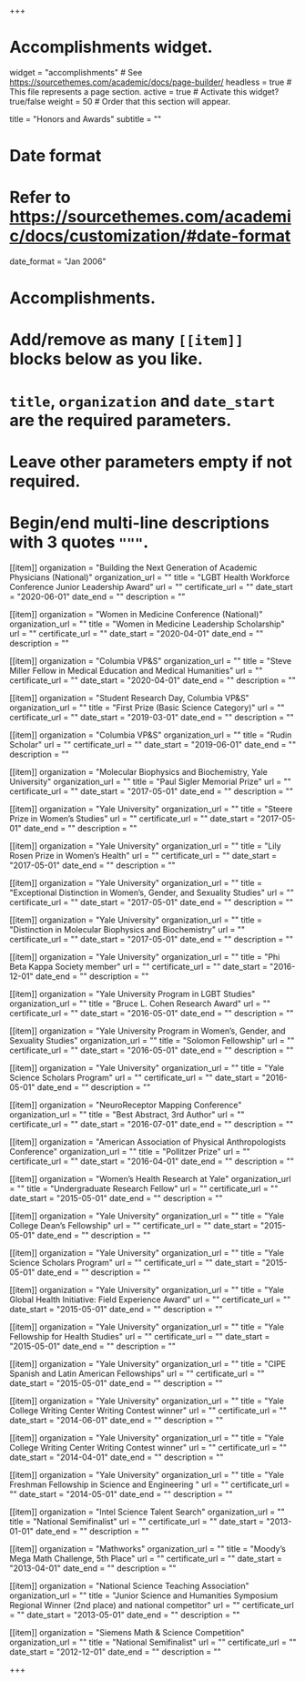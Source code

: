 +++
# Accomplishments widget.
widget = "accomplishments"  # See https://sourcethemes.com/academic/docs/page-builder/
headless = true  # This file represents a page section.
active = true  # Activate this widget? true/false
weight = 50  # Order that this section will appear.

title = "Honors and Awards"
subtitle = ""

# Date format
#   Refer to https://sourcethemes.com/academic/docs/customization/#date-format
date_format = "Jan 2006"

# Accomplishments.
#   Add/remove as many `[[item]]` blocks below as you like.
#   `title`, `organization` and `date_start` are the required parameters.
#   Leave other parameters empty if not required.
#   Begin/end multi-line descriptions with 3 quotes `"""`.

[[item]]
  organization = "Building the Next Generation of Academic Physicians (National)"
  organization_url = ""
  title = "LGBT Health Workforce Conference Junior Leadership Award"
  url = ""
  certificate_url = ""
  date_start = "2020-06-01"
  date_end = ""
  description = ""

[[item]]
  organization = "Women in Medicine Conference (National)"
  organization_url = ""
  title = "Women in Medicine Leadership Scholarship"
  url = ""
  certificate_url = ""
  date_start = "2020-04-01"
  date_end = ""
  description = ""
  
[[item]]
  organization = "Columbia VP&S"
  organization_url = ""
  title = "Steve Miller Fellow in Medical Education and Medical Humanities"
  url = ""
  certificate_url = ""
  date_start = "2020-04-01"
  date_end = ""
  description = ""
  
[[item]]
  organization = "Student Research Day, Columbia VP&S"
  organization_url = ""
  title = "First Prize (Basic Science Category)"
  url = ""
  certificate_url = ""
  date_start = "2019-03-01"
  date_end = ""
  description = ""  
  
[[item]]
  organization = "Columbia VP&S"
  organization_url = ""
  title = "Rudin Scholar"
  url = ""
  certificate_url = ""
  date_start = "2019-06-01"
  date_end = ""
  description = "" 
   
[[item]]
  organization = "Molecular Biophysics and Biochemistry, Yale University"
  organization_url = ""
  title = "Paul Sigler Memorial Prize"
  url = ""
  certificate_url = ""
  date_start = "2017-05-01"
  date_end = ""
  description = "" 
  
[[item]]
  organization = "Yale University"
  organization_url = ""
  title = "Steere Prize in Women’s Studies"
  url = ""
  certificate_url = ""
  date_start = "2017-05-01"
  date_end = ""
  description = ""   

[[item]]
  organization = "Yale University"
  organization_url = ""
  title = "Lily Rosen Prize in Women’s Health"
  url = ""
  certificate_url = ""
  date_start = "2017-05-01"
  date_end = ""
  description = "" 
  
[[item]]
  organization = "Yale University"
  organization_url = ""
  title = "Exceptional Distinction in Women’s, Gender, and Sexuality Studies"
  url = ""
  certificate_url = ""
  date_start = "2017-05-01"
  date_end = ""
  description = "" 

[[item]]
  organization = "Yale University"
  organization_url = ""
  title = "Distinction in Molecular Biophysics and Biochemistry"
  url = ""
  certificate_url = ""
  date_start = "2017-05-01"
  date_end = ""
  description = ""
  
[[item]]
  organization = "Yale University"
  organization_url = ""
  title = "Phi Beta Kappa Society member"
  url = ""
  certificate_url = ""
  date_start = "2016-12-01"
  date_end = ""
  description = ""

[[item]]
  organization = "Yale University Program in LGBT Studies"
  organization_url = ""
  title = "Bruce L. Cohen Research Award"
  url = ""
  certificate_url = ""
  date_start = "2016-05-01"
  date_end = ""
  description = ""

[[item]]
  organization = "Yale University Program in Women’s, Gender, and Sexuality Studies"
  organization_url = ""
  title = "Solomon Fellowship"
  url = ""
  certificate_url = ""
  date_start = "2016-05-01"
  date_end = ""
  description = "" 
  
[[item]]
  organization = "Yale University"
  organization_url = ""
  title = "Yale Science Scholars Program"
  url = ""
  certificate_url = ""
  date_start = "2016-05-01"
  date_end = ""
  description = "" 
  
[[item]]
  organization = "NeuroReceptor Mapping Conference"
  organization_url = ""
  title = "Best Abstract, 3rd Author"
  url = ""
  certificate_url = ""
  date_start = "2016-07-01"
  date_end = ""
  description = "" 
  
[[item]]
  organization = "American Association of Physical Anthropologists Conference"
  organization_url = ""
  title = "Pollitzer Prize"
  url = ""
  certificate_url = ""
  date_start = "2016-04-01"
  date_end = ""
  description = "" 
  
[[item]]
  organization = "Women’s Health Research at Yale"
  organization_url = ""
  title = "Undergraduate Research Fellow"
  url = ""
  certificate_url = ""
  date_start = "2015-05-01"
  date_end = ""
  description = "" 
  
[[item]]
  organization = "Yale University"
  organization_url = ""
  title = "Yale College Dean’s Fellowship"
  url = ""
  certificate_url = ""
  date_start = "2015-05-01"
  date_end = ""
  description = "" 
  
[[item]]
  organization = "Yale University"
  organization_url = ""
  title = "Yale Science Scholars Program"
  url = ""
  certificate_url = ""
  date_start = "2015-05-01"
  date_end = ""
  description = "" 

[[item]]
  organization = "Yale University"
  organization_url = ""
  title = "Yale Global Health Initiative: Field Experience Award"
  url = ""
  certificate_url = ""
  date_start = "2015-05-01"
  date_end = ""
  description = ""  
  
[[item]]
  organization = "Yale University"
  organization_url = ""
  title = "Yale Fellowship for Health Studies"
  url = ""
  certificate_url = ""
  date_start = "2015-05-01"
  date_end = ""
  description = ""  
    
[[item]]
  organization = "Yale University"
  organization_url = ""
  title = "CIPE Spanish and Latin American Fellowships"
  url = ""
  certificate_url = ""
  date_start = "2015-05-01"
  date_end = ""
  description = ""  
  
[[item]]
  organization = "Yale University"
  organization_url = ""
  title = "Yale College Writing Center Writing Contest winner"
  url = ""
  certificate_url = ""
  date_start = "2014-06-01"
  date_end = ""
  description = ""  

[[item]]
  organization = "Yale University"
  organization_url = ""
  title = "Yale College Writing Center Writing Contest winner"
  url = ""
  certificate_url = ""
  date_start = "2014-04-01"
  date_end = ""
  description = "" 

[[item]]
  organization = "Yale University"
  organization_url = ""
  title = "Yale Freshman Fellowship in Science and Engineering "
  url = ""
  certificate_url = ""
  date_start = "2014-05-01"
  date_end = ""
  description = "" 
  
[[item]]
  organization = "Intel Science Talent Search"
  organization_url = ""
  title = "National Semifinalist"
  url = ""
  certificate_url = ""
  date_start = "2013-01-01"
  date_end = ""
  description = "" 
  
[[item]]
  organization = "Mathworks"
  organization_url = ""
  title = "Moody’s Mega Math Challenge, 5th Place"
  url = ""
  certificate_url = ""
  date_start = "2013-04-01"
  date_end = ""
  description = "" 
 
 [[item]]
  organization = "National Science Teaching Association"
  organization_url = ""
  title = "Junior Science and Humanities Symposium Regional Winner (2nd place) and national competitor"
  url = ""
  certificate_url = ""
  date_start = "2013-05-01"
  date_end = ""
  description = "" 
  
 [[item]]
  organization = "Siemens Math & Science Competition"
  organization_url = ""
  title = "National Semifinalist"
  url = ""
  certificate_url = ""
  date_start = "2012-12-01"
  date_end = ""
  description = "" 
    
+++
